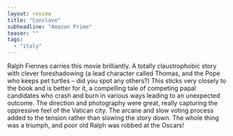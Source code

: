 ```yaml
---
layout: review
title: "Conclave"
subheadline: "Amazon Prime"
teaser: ""
tags:
  - "italy"
---
```


Ralph Fiennes carries this movie brilliantly. A totally claustrophobic story
with clever foreshadowing (a lead character called Thomas, and the Pope who
keeps pet turtles – did you spot any others?) This sticks very closely to the
book and is better for it, a compelling tale of competing papal candidates who
crash and burn in various ways leading to an unexpected outcome. The direction
and photography were great, really capturing the oppressive feel of the Vatican
city. The arcane and slow voting process added to the tension rather than
slowing the story down. The whole thing was a triumph, and poor old Ralph was
robbed at the Oscars!
